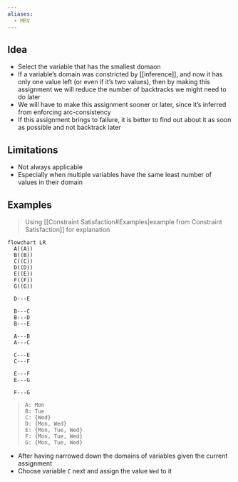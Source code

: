```yaml
---
aliases:
  - MRV
---
```


## Idea

- Select the variable that has the smallest domaon
- If a variable’s domain was constricted by [[inference]], and now it has only one value left (or even if it’s two values), then by making this assignment we will reduce the number of backtracks we might need to do later
- We will have to make this assignment sooner or later, since it’s inferred from enforcing arc-consistency
- If this assignment brings to failure, it is better to find out about it as soon as possible and not backtrack later

## Limitations

- Not always applicable
- Especially when multiple variables have the same least number of values in their domain

## Examples

> Using [[Constraint Satisfaction#Examples|example from Constraint Satisfaction]] for explanation

```mermaid
flowchart LR
  A((A))
  B((B))
  C((C))
  D((D))
  E((E))
  F((F))
  G((G))

  D---E

  B---C
  B---D
  B---E

  A---B
  A---C

  C---E
  C---F

  E---F
  E---G

  F---G
```

> ```
> A: Mon
> B: Tue
> C: {Wed}
> D: {Mon, Wed}
> E: {Mon, Tue, Wed}
> F: {Mon, Tue, Wed}
> G: {Mon, Tue, Wed}
> ```

- After having narrowed down the domains of variables given the current assignment
- Choose variable `C` next and assign the value `Wed` to it
